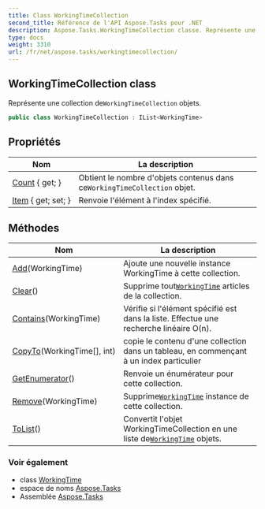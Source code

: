 ```yaml
---
title: Class WorkingTimeCollection
second_title: Référence de l'API Aspose.Tasks pour .NET
description: Aspose.Tasks.WorkingTimeCollection classe. Représente une collection deWorkingTimeCollection objets.
type: docs
weight: 3310
url: /fr/net/aspose.tasks/workingtimecollection/
---
```

## WorkingTimeCollection class

Représente une collection de`WorkingTimeCollection` objets.

```csharp
public class WorkingTimeCollection : IList<WorkingTime>
```

## Propriétés

| Nom | La description |
| --- | --- |
| [Count](../../aspose.tasks/workingtimecollection/count/) { get; } | Obtient le nombre d'objets contenus dans ce`WorkingTimeCollection` objet. |
| [Item](../../aspose.tasks/workingtimecollection/item/) { get; set; } | Renvoie l'élément à l'index spécifié. |

## Méthodes

| Nom | La description |
| --- | --- |
| [Add](../../aspose.tasks/workingtimecollection/add/)(WorkingTime) | Ajoute une nouvelle instance WorkingTime à cette collection. |
| [Clear](../../aspose.tasks/workingtimecollection/clear/)() | Supprime tout[`WorkingTime`](../workingtime/) articles de la collection. |
| [Contains](../../aspose.tasks/workingtimecollection/contains/)(WorkingTime) | Vérifie si l'élément spécifié est dans la liste. Effectue une recherche linéaire O(n). |
| [CopyTo](../../aspose.tasks/workingtimecollection/copyto/)(WorkingTime[], int) | copie le contenu d'une collection dans un tableau, en commençant à un index particulier |
| [GetEnumerator](../../aspose.tasks/workingtimecollection/getenumerator/)() | Renvoie un énumérateur pour cette collection. |
| [Remove](../../aspose.tasks/workingtimecollection/remove/)(WorkingTime) | Supprime[`WorkingTime`](../workingtime/) instance de cette collection. |
| [ToList](../../aspose.tasks/workingtimecollection/tolist/)() | Convertit l'objet WorkingTimeCollection en une liste de[`WorkingTime`](../workingtime/) objets. |

### Voir également

* class [WorkingTime](../workingtime/)
* espace de noms [Aspose.Tasks](../../aspose.tasks/)
* Assemblée [Aspose.Tasks](../../)


